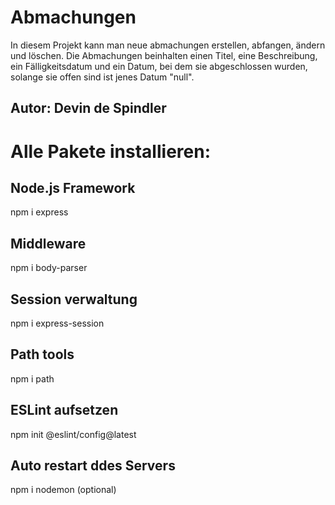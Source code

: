 # Abmachungen
In diesem Projekt kann man neue abmachungen erstellen, abfangen, ändern und löschen.
Die Abmachungen beinhalten einen Titel, eine Beschreibung, ein Fälligkeitsdatum und
ein Datum, bei dem sie abgeschlossen wurden, solange sie offen sind ist jenes Datum "null".
## Autor: Devin de Spindler

# Alle Pakete installieren:

## Node.js Framework
npm i express

## Middleware
npm i body-parser

## Session verwaltung
npm i express-session

## Path tools
npm i path

## ESLint aufsetzen
npm init @eslint/config@latest

## Auto restart ddes Servers
npm i nodemon (optional)
